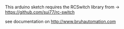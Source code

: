 This arduino sketch requires the RCSwitch library from -> https://github.com/sui77/rc-switch

see documentation on http://www.bruhautomation.com
